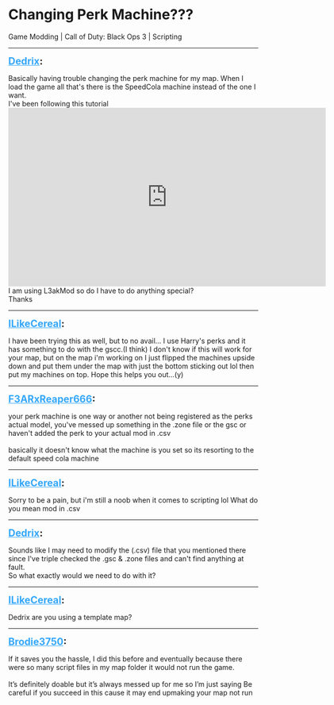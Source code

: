 # Changing Perk Machine???
Game Modding | Call of Duty: Black Ops 3 | Scripting

---
<strong style="font-size: 1.4em;"><span style="text-decoration: underline;text-decoration-color: #34a7f9;"><span style="color:#34a7f9;">Dedrix</span></span>:</strong>

<p>Basically having trouble changing the perk machine for my map. When I load the game all that&#39;s there is the SpeedCola machine instead of the one I want.<br />I&#39;ve been following this tutorial <iframe type="text/html" width="640" height="360" src="https://www.youtube.com/embed/o-kA9BjZu2Y" frameborder="0"></iframe><br />I am using L3akMod so do I have to do anything special?<br />Thanks</p>

---
<strong style="font-size: 1.4em;"><span style="text-decoration: underline;text-decoration-color: #34a7f9;"><span style="color:#34a7f9;">ILikeCereal</span></span>:</strong>

<p>I have been trying this as well, but to no avail... I use Harry&#39;s perks and it has something to do with the gscc.(I think) I don&#39;t know if this will work for your map, but on the map i&#39;m working on I just flipped the machines upside down and put them under the map with just the bottom sticking out lol then put my machines on top. Hope this helps you out...(y)</p>

---
<strong style="font-size: 1.4em;"><span style="text-decoration: underline;text-decoration-color: #34a7f9;"><span style="color:#34a7f9;">F3ARxReaper666</span></span>:</strong>

<p>your perk machine is one way or another not being registered as the perks actual model, you&#39;ve messed up something in the .zone file or the gsc or haven&#39;t added the perk to your actual mod in .csv<br /><br />basically it doesn&#39;t know what the machine is you set so its resorting to the default speed cola machine</p>

---
<strong style="font-size: 1.4em;"><span style="text-decoration: underline;text-decoration-color: #34a7f9;"><span style="color:#34a7f9;">ILikeCereal</span></span>:</strong>

<p>Sorry to be a pain, but i&#39;m still a noob when it comes to scripting lol What do you mean mod in .csv</p>

---
<strong style="font-size: 1.4em;"><span style="text-decoration: underline;text-decoration-color: #34a7f9;"><span style="color:#34a7f9;">Dedrix</span></span>:</strong>

<p>Sounds like I may need to modify the (.csv) file that you mentioned there since I&#39;ve triple checked the .gsc &amp; .zone files and can&#39;t find anything at fault.<br />So what exactly would we need to do with it?</p>

---
<strong style="font-size: 1.4em;"><span style="text-decoration: underline;text-decoration-color: #34a7f9;"><span style="color:#34a7f9;">ILikeCereal</span></span>:</strong>

<p>Dedrix are you using a template map?</p>

---
<strong style="font-size: 1.4em;"><span style="text-decoration: underline;text-decoration-color: #34a7f9;"><span style="color:#34a7f9;">Brodie3750</span></span>:</strong>

<p>If it saves you the hassle, I did this before and eventually because there were so many script files in my map folder it would not run the game.<br /><br />It’s definitely doable but it’s always messed up for me so I’m just saying Be careful if you succeed in this cause it may end upmaking your map not run</p>
